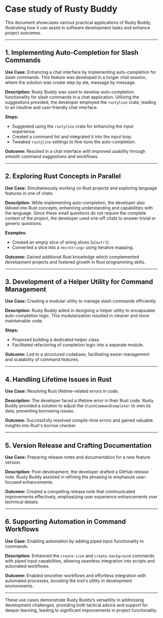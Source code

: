 # Case study of Rusty Buddy

This document showcases various practical applications of Rusty Buddy, illustrating how it can assist in software development tasks and enhance project outcomes.

---

## 1. Implementing Auto-Completion for Slash Commands

**Use Case:**
Enhancing a chat interface by implementing auto-completion for slash commands. This feature was 
developed in a longer chat session, where the solution was create step by ste, message by message.

**Description:**
Rusty Buddy was used to develop auto-completion functionality for slash commands in a chat application. 
Utilizing the suggestions provided, the developer employed the `rustyline` crate, leading to an 
intuitive and user-friendly chat interface.

**Steps:**
- Suggested using the `rustyline` crate for enhancing the input experience.
- Created a command list and integrated it into the input loop.
- Tweaked `rustyline` settings to fine-tune the auto-completion.

**Outcome:**
Resulted in a chat interface with improved usability through smooth command suggestions and workflows.

---

## 2. Exploring Rust Concepts in Parallel

**Use Case:**
Simultaneously working on Rust projects and exploring language features in one of chats.

**Description:**
While implementing auto-completion, the developer also delved into Rust concepts, enhancing 
understanding and capabilities with the language. Since these small questions do not require the
complete context of the project, the developer used one-off chats to answer trivial or generic questions.

**Examples:**
- Created an empty slice of string slices (`&[&str]`).
- Converted a slice into a `Vec<String>` using iterative mapping.

**Outcome:**
Gained additional Rust knowledge which complemented development projects and fostered growth in Rust programming skills.

---

## 3. Development of a Helper Utility for Command Management

**Use Case:**
Creating a modular utility to manage slash commands efficiently.

**Description:**
Rusty Buddy aided in designing a helper utility to encapsulate auto-completion logic. This modularization resulted in cleaner and more maintainable code.

**Steps:**
- Proposed building a dedicated helper class.
- Facilitated refactoring of completion logic into a separate module.

**Outcome:**
Led to a structured codebase, facilitating easier management and scalability of command features.

---

## 4. Handling Lifetime Issues in Rust

**Use Case:**
Resolving Rust lifetime-related errors in code.

**Description:**
The developer faced a lifetime error in their Rust code. Rusty Buddy provided a solution to adjust the `SlashCommandCompleter` to own its data, preventing borrowing issues.

**Outcome:**
Successfully resolved compile-time errors and gained valuable insights into Rust's borrow checker.

---

## 5. Version Release and Crafting Documentation

**Use Case:**
Preparing release notes and documentation for a new feature version.

**Description:**
Post-development, the developer drafted a GitHub release note. Rusty Buddy assisted in refining the phrasing to emphasize user-focused enhancements.

**Outcome:**
Created a compelling release note that communicated improvements effectively, emphasizing user experience enhancements over technical details.

---

## 6. Supporting Automation in Command Workflows

**Use Case:**
Enabling automation by adding piped input functionality to commands.

**Description:**
Enhanced the `create-icon` and `create-background` commands with piped input capabilities, allowing seamless integration into scripts and automated workflows.

**Outcome:**
Enabled smoother workflows and effortless integration with automated processes, boosting the tool's utility in development environments.

---

These use cases demonstrate Rusty Buddy’s versatility in addressing development challenges, providing both tactical advice and support for deeper learning, leading to significant improvements in project functionality.